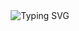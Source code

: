 <div align="center">
    <img src="https://readme-typing-svg.herokuapp.com?font=Jetbrains+mono&size=10&duration=2000&color=33FF33&center=true&vCenter=true&width=435&lines=Hello,+friend.;Control+is+an+illusion.;We+are+the+99%.;Democracy+is+hacked.;I'm+not+a+vigilante+hacker.+I'm+a+soldier.;People+always+make+the+best+exploits.;The+world+is+a+dangerous+place+,+Elliot;Not+because+of+those+who+do+evil;But+because+of+those+who+look+on+and+do+nothing.;Is+any+of+it+real+?+I+mean+,+look+at+this.+Look+at+it+!+A+world+built+on+fantasy.;The+top+1%+of+the+top+1%.+The+guys+who+play+God+without+permission.;Nothing+is+coincidence+.+Everything+is+meant+to+be." alt="Typing SVG"/>

</div>


